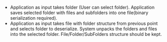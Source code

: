 - Application as input takes folder (User can select folder). Application saves selected folder with files and subfolders into one file(binary serialization required).
- Application as input takes file with folder structure from previous point and selects folder to deserialize. System unpacks the folders and files into the selected folder. File/Folder/SubFolders structure should be kept.
